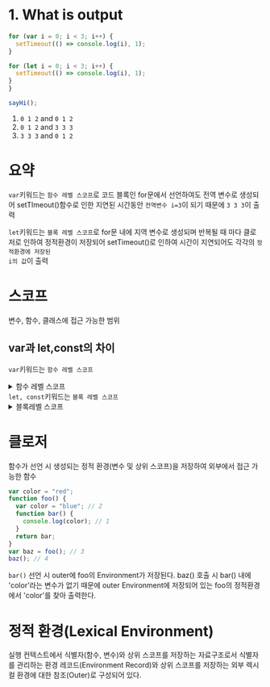 # 1. What is output

```javascript
for (var i = 0; i < 3; i++) {
  setTimeout(() => console.log(i), 1);
}

for (let i = 0; i < 3; i++) {
  setTimeout(() => console.log(i), 1);
}
}

sayHi();
```

1. <code>0 1 2</code> and <code>0 1 2</code>
2. <code>0 1 2</code> and <code>3 3 3</code>
3. <code>3 3 3</code> and <code>0 1 2</code>

# 요약

<code>var</code>키워드는 <code>함수 레벨 스코프</code>로 코드 블록인 for문에서 선언하여도 전역 변수로 생성되어 setTImeout()함수로 인한 지연된 시간동안 <code>전역변수 i=3</code>이 되기 때문에 <code>3 3 3</code>이 출력

<code>let</code>키워드는 <code>블록 레벨 스코프</code>로 for문 내에 지역 변수로 생성되며 반복될 때 마다 클로저로 인하여 정적환경이 저장되어 setTimeout()로 인하여 시간이 지연되어도 각각의 <code>정적환경에 저장된 i의 값</code>이 출력

# 스코프

변수, 함수, 클래스에 접근 가능한 범위

## var과 let,const의 차이

<code>var</code>키워드는 <code>함수 레벨 스코프</code>

<details>
<summary>함수 레벨 스코프</summary>
<div markdown="1">

함수 레벨 스코프란 var 변수 선언 및 함수 선언문으로 함수 선언 시 함수만을 지역 스코프로 인정하기 때문에 함수 내부에서 선언된 변수만 지역변수 이며 함수 외부에서 선언된 변수는 전역 변수로 선언되는 방식

```javascript
if (true) {
  var scope = `Window`;
}
function foo() {
  var scope = `Local`;
  console.log(scope); //Local
}
foo();
console.log(scope); //Window
```

</div>
</details>
<code>let, const</code>키워드는 <code>블록 레벨 스코프</code>
<details>
<summary>블록레벨 스코프</summary>
<div markdown="2">

모든 코드블록(함수, if, for, try/catch)을 지역 스코프로 인정하여 코드 블록 내부에서 선언된 변수는 지역 변수로 외부에서는 참조가 불가능한 방식

```javascript
if (true) {
  let scope = `Local(Block)`;
  console.log(scope); //Local(Block)
}
function foo() {
  let scope_2 = `Local(Function)`;
  console.log(`scope_2`); //Local(Function)
}
foo();
console.log(scope); //Uncaught ReferenceError: scope is not defined
```

</div>
</details>

# 클로저

함수가 선언 시 생성되는 정적 환경(변수 및 상위 스코프)을 저장하여 외부에서 접근 가능한 함수

```javascript
var color = "red";
function foo() {
  var color = "blue"; // 2
  function bar() {
    console.log(color); // 1
  }
  return bar;
}
var baz = foo(); // 3
baz(); // 4
```

<code>bar()</code> 선언 시 outer에 foo의 Environment가 저장된다.
baz() 호출 시 bar() 내에 'color'라는 변수가 없기 때문에 outer Environment에 저장되어 있는 foo의 정적환경에서 'color'를 찾아 출력한다.

# 정적 환경(Lexical Environment)

실행 컨텍스트에서 식별자(함수, 변수)와 상위 스코프를 저장하는 자료구조로서 식별자를 관리하는 환경 레코드(Environment Record)와 상위 스코프를 저장하는 외부 렉시컬 환경에 대한 참조(Outer)로 구성되어 있다.
